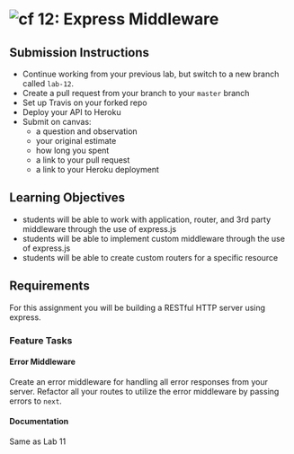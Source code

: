 ![cf](https://i.imgur.com/7v5ASc8.png) 12: Express Middleware
======

## Submission Instructions
* Continue working from your previous lab, but switch to a new branch called `lab-12`.
* Create a pull request from your branch to your `master` branch
* Set up Travis on your forked repo
* Deploy your API to Heroku
* Submit on canvas:
  * a question and observation
  * your original estimate
  * how long you spent
  * a link to your pull request
  * a link to your Heroku deployment

## Learning Objectives  
* students will be able to work with application, router, and 3rd party middleware through the use of express.js
* students will be able to implement custom middleware through the use of express.js
* students will be able to create custom routers for a specific resource

## Requirements
For this assignment you will be building a RESTful HTTP server using express.

### Feature Tasks  
#### Error Middleware
Create an error middleware for handling all error responses from your server. Refactor all your routes to utilize the error middleware by passing errors to `next`.

  
#### Documentation
Same as Lab 11
